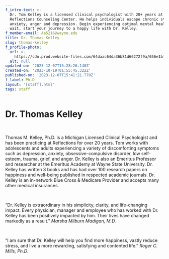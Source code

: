 ```yaml
---
f_intro-text: >-
  Dr. Tom Kelley is a licensed clinical psychologist with 20+ years at
  Reflections Counseling Center. He helps individuals escape chronic stress,
  anxiety, anger and depression. Begin experiencing optimal mental health. Don't
  wait, start your journey to a happy life with Dr. Kelley.
f_member-email: Aa5216@wayne.edu
title: Dr. Thomas Kelley
slug: thomas-kelley
f_profile-photo:
  url: >-
    https://cdn.prod.website-files.com/64daac64da36b81d66272f9a/656e1bfd831710d3d96d9f2f_2022%20Tom%201.jpg
  alt: null
updated-on: '2023-12-07T15:28:26.140Z'
created-on: '2023-10-19T01:55:45.322Z'
published-on: '2023-12-07T15:41:21.770Z'
f_label: Ph.D
layout: '[staff].html'
tags: staff
---
```


**Dr. Thomas Kelley**
=====================

‍

Thomas M. Kelley, Ph.D. is a Michigan Licensed Clinical Psychologist and has been practicing at Reflections for over 20 years. Tom works with adolescents and adults experiencing a variety of discomforting symptoms such as depression, anxiety, obsessive-compulsive disorder, low self-esteem, trauma, grief, and anger. Dr. Kelley is also an Emeritus Professor and researcher at the Emeritus Academy at Wayne State University. Dr. Kelley has written 3 books and has had over 100 research papers on happiness and well-being published in respected academic journals. Dr. Kelley is an in-network Blue Cross & Medicare Provider and accepts many other medical insurances.

‍

“Dr. Kelley is extraordinary in his simplicity, clarity, and life-changing impact. Every physician, manager and employee who has worked with Dr. Kelley has been positively impacted by him. Their lives have changed markedly as a result.” _Marsha Milburn Madigan, M.D._

‍

“I am sure that Dr. Kelley will help you find more happiness, vastly reduce stress, and live a more rewarding, satisfying and contented life.” _Roger C. Mills, Ph.D_.
